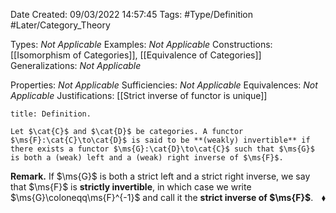 <div class="topSpace"></div>

Date Created: 09/03/2022 14:57:45
Tags: #Type/Definition #Later/Category_Theory

Types: _Not Applicable_
Examples: _Not Applicable_
Constructions: [[Isomorphism of Categories]], [[Equivalence of Categories]]
Generalizations: _Not Applicable_

Properties: _Not Applicable_
Sufficiencies: _Not Applicable_
Equivalences: _Not Applicable_
Justifications: [[Strict inverse of functor is unique]]

``` ad-Definition
title: Definition.

Let $\cat{C}$ and $\cat{D}$ be categories. A functor $\ms{F}:\cat{C}\to\cat{D}$ is said to be **(weakly) invertible** if there exists a functor $\ms{G}:\cat{D}\to\cat{C}$ such that $\ms{G}$ is both a (weak) left and a (weak) right inverse of $\ms{F}$.

```

**Remark.** If $\ms{G}$ is both a strict left and a strict right inverse, we say that $\ms{F}$ is **strictly invertible**, in which case we write $\ms{G}\coloneqq\ms{F}^{-1}$ and call it the **strict inverse of $\ms{F}$**.<span style="float:right;">$\blacklozenge$</span>
